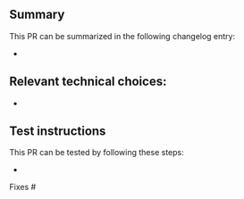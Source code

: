 ## Summary

This PR can be summarized in the following changelog entry:

* 

## Relevant technical choices:

*

## Test instructions

This PR can be tested by following these steps:

*

Fixes #
